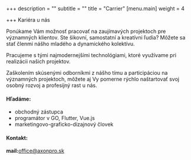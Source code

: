 +++
description = ""
subtitle = ""
title = "Carrier"
[menu.main]
weight = 4

+++
Kariéra u nás

Ponúkame Vám možnosť pracovať na zaujímavých projektoch pre významných klientov. Ste šikovní, samostatní a kreatívni ľudia? Môžete sa stať členmi nášho mladého a dynamického kolektívu.

Pracujeme s tými najmodernejšími technológiami, ktoré využívame pri realizácii našich projektov.

Zaškolením skúsenými odborníkmi z nášho tímu a participáciou na významných projektoch, môžete aj Vy pomerne rýchlo naštartovať svoj osobný rozvoj a profesijný rast u nás.

#### **Hľadáme:**

* obchodný zástupca
* programátor v GO, Flutter, Vue.js
* marketingovo-graficko-dizajnový človek

#### **Kontakt:**

**mail:**[office@axonpro.sk](mailto:office@axonpro.sk)